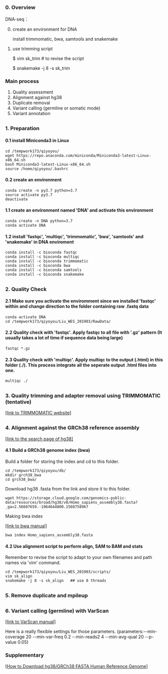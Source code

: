 
<H2>
  
### 0. Overview
  
DNA-seq：

0. create an environment for DNA

   install trimmomatic, bwa, samtools and snakemake
    
1. use trimming script

    $ vim sk_trim # to revise the script
    
    $ snakemake -j 8 -s sk_trim

### Main process
  1. Quality assessment
  2. Alignment against hg38
  3. Duplicate removal
  4. Variant calling (germline or somatic mode)
  5. Variant annotation


<H2>

### 1. Preparation

#### 0.1 install Miniconda3 in Linux
```
cd /tempwork173/qiyoyou/
wget https://repo.anaconda.com/miniconda/Miniconda3-latest-Linux-x86_64.sh
bash Miniconda3-latest-Linux-x86_64.sh
source /home/qiyoyou/.bashrc
```

#### 0.2 create an environment
```
conda create -n py3.7 python=3.7
source activate py3.7
deactivate
```

#### 1.1 create an environment named 'DNA' and activate this environment
```
conda create -n DNA python=3.7
conda activate DNA
```

#### 1.2 install 'fastqc', 'multiqc', 'trimmomatic', 'bwa', 'samtools' and 'snakemake' in DNA enviroment
```
conda install -c bioconda fastqc
conda install -c bioconda multiqc
conda install -c bioconda trimmomatic
conda install -c bioconda bwa
conda install -c bioconda samtools
conda install -c bioconda snakemake
```

<H2>

### 2. Quality Check

#### 2.1 Make sure you activate the enviromment since we installed 'fastqc' within and change direction to the folder containing raw .fastq data
```
conda activate DNA
cd /tempwork173/qiyoyou/Liu_WES_201903/RawData/
```

#### 2.2 Quality check with 'fastqc'. Apply fastqc to all file with '.gz' pattern (It usually takes a lot of time if sequence data being large)
```
fastqc *.gz
```

#### 2.3 Quality check with 'multiqc'. Apply multiqc to the output (.html) in this folder (./). This process integrate all the seperate output .html files into one.
```
multiqc ./
```

<H2>

### 3. Quality trimming and adapter removal using TRIMMOMATIC (tentative)

[[link to TRIMMOMATIC website]](http://www.usadellab.org/cms/?page=trimmomatic)


<H2>

### 4. Alignment against the GRCh38 reference assembly

[[link to the search page of hg38]](https://console.cloud.google.com/storage/browser/genomics-public-data/resources/broad/hg38/v0?pli=1&prefix=Homo_sapiens_assembly38.fasta)

#### 4.1 Build a GRCh38 genome index (bwa)

Build a folder for storing the index and cd to this folder.
```
cd /tempwork173/qiyoyou/db/
mkdir grch38_bwa
cd grch38_bwa/
```

Download hg38 .fasta from the link and store it to this folder.
```
wget https://storage.cloud.google.com/genomics-public-data/resources/broad/hg38/v0/Homo_sapiens_assembly38.fasta?_ga=2.56607659.-1064644800.1560758967
```

Making bwa index

[[link to bwa manual]](http://bio-bwa.sourceforge.net/bwa.shtml)
```
bwa index Homo_sapiens_assembly38.fasta
```

#### 4.2 Use alignment script to perform align, SAM to BAM and stats

Remember to revise the script to adapt to your own filenames and path names via 'vim' command.
```
cd /tempwork173/qiyoyou/Liu_WES_201903/scripts/
vim sk_align
snakemake -j 8 -s sk_align   ## use 8 threads
```

<H2> 

### 5. Remove duplicate and mpileup


<H2> 

### 6. Variant calling (germline) with VarScan

[[link to VarScan manual]](http://varscan.sourceforge.net/using-varscan.html)

Here is a really flexible settings for those parameters.
(parameters:--min-coverage 20 --min-var-freq 0.2 --min-reads2 4 --min-avg-qual 20 --p-value 0.05)


### Supplementary

[[How to Download hg38/GRCh38 FASTA Human Reference Genome]](https://www.gungorbudak.com/blog/2018/05/16/how-to-download-hg38-grch38-fasta-human-reference-genome/)



